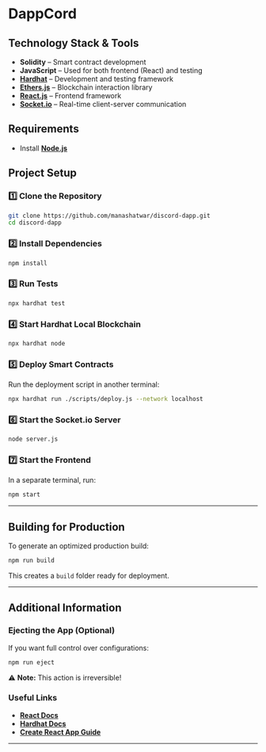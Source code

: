 

# **DappCord**  

## **Technology Stack & Tools**  
- **Solidity** – Smart contract development  
- **JavaScript** – Used for both frontend (React) and testing  
- **[Hardhat](https://hardhat.org/)** – Development and testing framework  
- **[Ethers.js](https://docs.ethers.io/v5/)** – Blockchain interaction library  
- **[React.js](https://reactjs.org/)** – Frontend framework  
- **[Socket.io](https://socket.io/)** – Real-time client-server communication  

## **Requirements**  
- Install **[Node.js](https://nodejs.org/en/)**  

## **Project Setup**  

### **1️⃣ Clone the Repository**  
```sh
git clone https://github.com/manashatwar/discord-dapp.git
cd discord-dapp
```

### **2️⃣ Install Dependencies**  
```sh
npm install
```

### **3️⃣ Run Tests**  
```sh
npx hardhat test
```

### **4️⃣ Start Hardhat Local Blockchain**  
```sh
npx hardhat node
```

### **5️⃣ Deploy Smart Contracts**  
Run the deployment script in another terminal:  
```sh
npx hardhat run ./scripts/deploy.js --network localhost
```

### **6️⃣ Start the Socket.io Server**  
```sh
node server.js
```

### **7️⃣ Start the Frontend**  
In a separate terminal, run:  
```sh
npm start
```

---

## **Building for Production**  
To generate an optimized production build:  
```sh
npm run build
```
This creates a `build` folder ready for deployment.  

---

## **Additional Information**  

### **Ejecting the App (Optional)**  
If you want full control over configurations:  
```sh
npm run eject
```
⚠️ **Note:** This action is irreversible!  

### **Useful Links**  
- **[React Docs](https://reactjs.org/)**  
- **[Hardhat Docs](https://hardhat.org/docs/)**  
- **[Create React App Guide](https://facebook.github.io/create-react-app/docs/getting-started)**  

---




